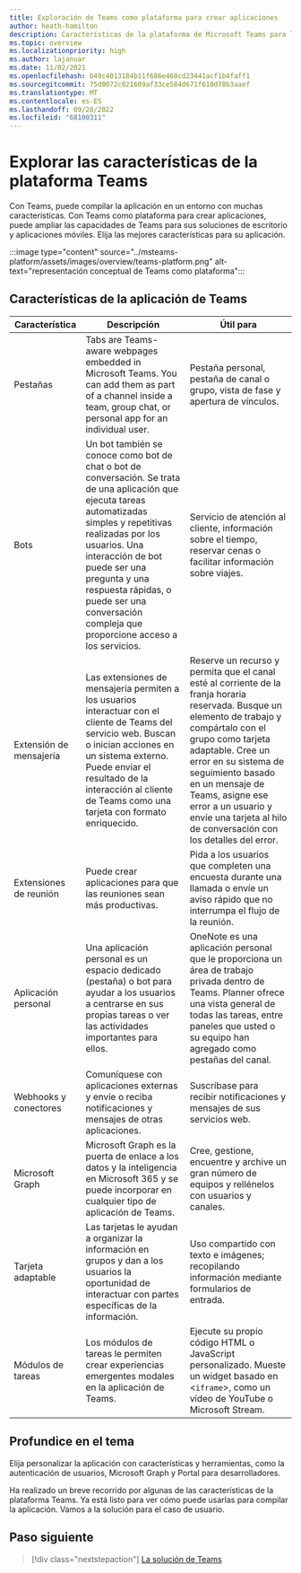 ```yaml
---
title: Exploración de Teams como plataforma para crear aplicaciones
author: heath-hamilton
description: Características de la plataforma de Microsoft Teams para la aplicación en dispositivos móviles y de escritorio. Pestañas, bots, extensión de mensajería, webhook, conectores, Microsoft Graph o tarjetas adaptables.
ms.topic: overview
ms.localizationpriority: high
ms.author: lajanuar
ms.date: 11/02/2021
ms.openlocfilehash: b49c4013184b11f686e460cd23441acf1b4faff1
ms.sourcegitcommit: 75d0072c021609af33ce584d671f610d78b3aaef
ms.translationtype: MT
ms.contentlocale: es-ES
ms.lasthandoff: 09/28/2022
ms.locfileid: "68100311"
---
```

# <a name="explore-teams-platform-features"></a>Explorar las características de la plataforma Teams

Con Teams, puede compilar la aplicación en un entorno con muchas características. Con Teams como plataforma para crear aplicaciones, puede ampliar las capacidades de Teams para sus soluciones de escritorio y aplicaciones móviles. Elija las mejores características para su aplicación.

:::image type="content" source="../msteams-platform/assets/images/overview/teams-platform.png" alt-text="representación conceptual de Teams como plataforma":::

## <a name="teams-app-features"></a>Características de la aplicación de Teams

| Característica | Descripción | Útil para |
| --- | --- | --- |
|Pestañas | Tabs are Teams-aware webpages embedded in Microsoft Teams. You can add them as part of a channel inside a team, group chat, or personal app for an individual user. | Pestaña personal, pestaña de canal o grupo, vista de fase y apertura de vínculos. |
| Bots | Un bot también se conoce como bot de chat o bot de conversación. Se trata de una aplicación que ejecuta tareas automatizadas simples y repetitivas realizadas por los usuarios. Una interacción de bot puede ser una pregunta y una respuesta rápidas, o puede ser una conversación compleja que proporcione acceso a los servicios. | Servicio de atención al cliente, información sobre el tiempo, reservar cenas o facilitar información sobre viajes. |
| Extensión de mensajería | Las extensiones de mensajería permiten a los usuarios interactuar con el cliente de Teams del servicio web. Buscan o inician acciones en un sistema externo. Puede enviar el resultado de la interacción al cliente de Teams como una tarjeta con formato enriquecido. | Reserve un recurso y permita que el canal esté al corriente de la franja horaria reservada. Busque un elemento de trabajo y compártalo con el grupo como tarjeta adaptable. Cree un error en su sistema de seguimiento basado en un mensaje de Teams, asigne ese error a un usuario y envíe una tarjeta al hilo de conversación con los detalles del error. |
|Extensiones de reunión | Puede crear aplicaciones para que las reuniones sean más productivas. | Pida a los usuarios que completen una encuesta durante una llamada o envíe un aviso rápido que no interrumpa el flujo de la reunión. |
| Aplicación personal | Una aplicación personal es un espacio dedicado (pestaña) o bot para ayudar a los usuarios a centrarse en sus propias tareas o ver las actividades importantes para ellos. | OneNote es una aplicación personal que le proporciona un área de trabajo privada dentro de Teams. Planner ofrece una vista general de todas las tareas, entre paneles que usted o su equipo han agregado como pestañas del canal. |
| Webhooks y conectores | Comuníquese con aplicaciones externas y envíe o reciba notificaciones y mensajes de otras aplicaciones. | Suscríbase para recibir notificaciones y mensajes de sus servicios web. |
| Microsoft Graph | Microsoft Graph es la puerta de enlace a los datos y la inteligencia en Microsoft 365 y se puede incorporar en cualquier tipo de aplicación de Teams. | Cree, gestione, encuentre y archive un gran número de equipos y rellénelos con usuarios y canales. |
| Tarjeta adaptable | Las tarjetas le ayudan a organizar la información en grupos y dan a los usuarios la oportunidad de interactuar con partes específicas de la información. | Uso compartido con texto e imágenes; recopilando información mediante formularios de entrada. |
| Módulos de tareas | Los módulos de tareas le permiten crear experiencias emergentes modales en la aplicación de Teams. | Ejecute su propio código HTML o JavaScript personalizado. Mueste un widget basado en <`iframe`>, como un vídeo de YouTube o Microsoft Stream. |

## <a name="dive-deeper"></a>Profundice en el tema

Elija personalizar la aplicación con características y herramientas, como la autenticación de usuarios, Microsoft Graph y Portal para desarrolladores.

Ha realizado un breve recorrido por algunas de las características de la plataforma Teams. Ya está listo para ver cómo puede usarlas para compilar la aplicación. Vamos a la solución para el caso de usuario.

## <a name="next-step"></a>Paso siguiente

> [!div class="nextstepaction"]
> [La solución de Teams](overview-solution.md)
